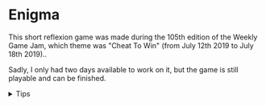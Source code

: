 # Enigma
This short reflexion game was made during the 105th edition of the Weekly Game Jam, which theme was "Cheat To Win" (from July 12th 2019 to July 18th 2019)..

Sadly, I only had two days available to work on it, but the game is still playable and can be finished.

<details>
  <summary>Tips</summary>
  
  You may find the enigma a little bit too difficult. If that's the case, here is some help:
  
  The name of Minako, the mysterious NPC in this game, is similar to a famous Japanese company which created the Castlevania franchise and which is also known for the password present in its games.
  
  This code will lead you to your freedom.
  
</details>
